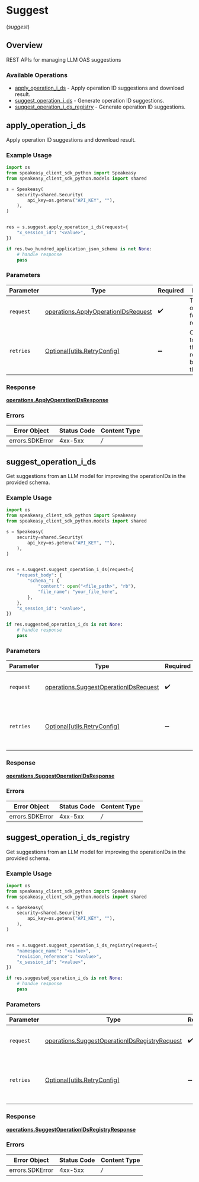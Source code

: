 # Suggest
(*suggest*)

## Overview

REST APIs for managing LLM OAS suggestions

### Available Operations

* [apply_operation_i_ds](#apply_operation_i_ds) - Apply operation ID suggestions and download result.
* [suggest_operation_i_ds](#suggest_operation_i_ds) - Generate operation ID suggestions.
* [suggest_operation_i_ds_registry](#suggest_operation_i_ds_registry) - Generate operation ID suggestions.

## apply_operation_i_ds

Apply operation ID suggestions and download result.

### Example Usage

```python
import os
from speakeasy_client_sdk_python import Speakeasy
from speakeasy_client_sdk_python.models import shared

s = Speakeasy(
    security=shared.Security(
        api_key=os.getenv("API_KEY", ""),
    ),
)


res = s.suggest.apply_operation_i_ds(request={
    "x_session_id": "<value>",
})

if res.two_hundred_application_json_schema is not None:
    # handle response
    pass

```

### Parameters

| Parameter                                                                                  | Type                                                                                       | Required                                                                                   | Description                                                                                |
| ------------------------------------------------------------------------------------------ | ------------------------------------------------------------------------------------------ | ------------------------------------------------------------------------------------------ | ------------------------------------------------------------------------------------------ |
| `request`                                                                                  | [operations.ApplyOperationIDsRequest](../../models/operations/applyoperationidsrequest.md) | :heavy_check_mark:                                                                         | The request object to use for the request.                                                 |
| `retries`                                                                                  | [Optional[utils.RetryConfig]](../../models/utils/retryconfig.md)                           | :heavy_minus_sign:                                                                         | Configuration to override the default retry behavior of the client.                        |


### Response

**[operations.ApplyOperationIDsResponse](../../models/operations/applyoperationidsresponse.md)**
### Errors

| Error Object    | Status Code     | Content Type    |
| --------------- | --------------- | --------------- |
| errors.SDKError | 4xx-5xx         | */*             |

## suggest_operation_i_ds

Get suggestions from an LLM model for improving the operationIDs in the provided schema.

### Example Usage

```python
import os
from speakeasy_client_sdk_python import Speakeasy
from speakeasy_client_sdk_python.models import shared

s = Speakeasy(
    security=shared.Security(
        api_key=os.getenv("API_KEY", ""),
    ),
)


res = s.suggest.suggest_operation_i_ds(request={
    "request_body": {
        "schema_": {
            "content": open("<file_path>", "rb"),
            "file_name": "your_file_here",
        },
    },
    "x_session_id": "<value>",
})

if res.suggested_operation_i_ds is not None:
    # handle response
    pass

```

### Parameters

| Parameter                                                                                      | Type                                                                                           | Required                                                                                       | Description                                                                                    |
| ---------------------------------------------------------------------------------------------- | ---------------------------------------------------------------------------------------------- | ---------------------------------------------------------------------------------------------- | ---------------------------------------------------------------------------------------------- |
| `request`                                                                                      | [operations.SuggestOperationIDsRequest](../../models/operations/suggestoperationidsrequest.md) | :heavy_check_mark:                                                                             | The request object to use for the request.                                                     |
| `retries`                                                                                      | [Optional[utils.RetryConfig]](../../models/utils/retryconfig.md)                               | :heavy_minus_sign:                                                                             | Configuration to override the default retry behavior of the client.                            |


### Response

**[operations.SuggestOperationIDsResponse](../../models/operations/suggestoperationidsresponse.md)**
### Errors

| Error Object    | Status Code     | Content Type    |
| --------------- | --------------- | --------------- |
| errors.SDKError | 4xx-5xx         | */*             |

## suggest_operation_i_ds_registry

Get suggestions from an LLM model for improving the operationIDs in the provided schema.

### Example Usage

```python
import os
from speakeasy_client_sdk_python import Speakeasy
from speakeasy_client_sdk_python.models import shared

s = Speakeasy(
    security=shared.Security(
        api_key=os.getenv("API_KEY", ""),
    ),
)


res = s.suggest.suggest_operation_i_ds_registry(request={
    "namespace_name": "<value>",
    "revision_reference": "<value>",
    "x_session_id": "<value>",
})

if res.suggested_operation_i_ds is not None:
    # handle response
    pass

```

### Parameters

| Parameter                                                                                                      | Type                                                                                                           | Required                                                                                                       | Description                                                                                                    |
| -------------------------------------------------------------------------------------------------------------- | -------------------------------------------------------------------------------------------------------------- | -------------------------------------------------------------------------------------------------------------- | -------------------------------------------------------------------------------------------------------------- |
| `request`                                                                                                      | [operations.SuggestOperationIDsRegistryRequest](../../models/operations/suggestoperationidsregistryrequest.md) | :heavy_check_mark:                                                                                             | The request object to use for the request.                                                                     |
| `retries`                                                                                                      | [Optional[utils.RetryConfig]](../../models/utils/retryconfig.md)                                               | :heavy_minus_sign:                                                                                             | Configuration to override the default retry behavior of the client.                                            |


### Response

**[operations.SuggestOperationIDsRegistryResponse](../../models/operations/suggestoperationidsregistryresponse.md)**
### Errors

| Error Object    | Status Code     | Content Type    |
| --------------- | --------------- | --------------- |
| errors.SDKError | 4xx-5xx         | */*             |
